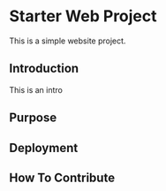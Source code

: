 # Starter Web Project 
This is a simple website project. 
## Introduction 
This is an intro 
## Purpose 

## Deployment 

## How To Contribute 
